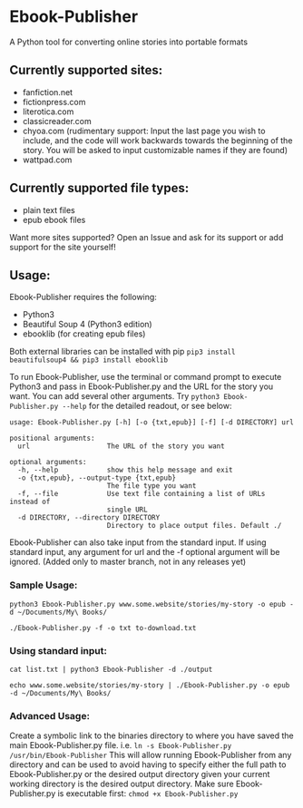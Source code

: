 # Ebook-Publisher
A Python tool for converting online stories into portable formats

## Currently supported sites:
* fanfiction.net
* fictionpress.com
* literotica.com
* classicreader.com
* chyoa.com (rudimentary support: Input the last page you wish to include, and the code will work backwards towards the beginning of the story. You will be asked to input customizable names if they are found)
* wattpad.com
  
## Currently supported file types:
* plain text files
* epub ebook files
  
Want more sites supported? Open an Issue and ask for its support or add support for the site yourself! 

## Usage:
Ebook-Publisher requires the following:
* Python3
* Beautiful Soup 4 (Python3 edition)
* ebooklib (for creating epub files)

Both external libraries can be installed with pip `pip3 install beautifulsoup4 && pip3 install ebooklib`

To run Ebook-Publisher, use the terminal or command prompt to execute Python3 and pass in Ebook-Publisher.py and the URL for the story you want. You can add several other arguments. Try `python3 Ebook-Publisher.py --help` for the detailed readout, or see below:


    usage: Ebook-Publisher.py [-h] [-o {txt,epub}] [-f] [-d DIRECTORY] url

    positional arguments:
      url                   The URL of the story you want

    optional arguments:
      -h, --help            show this help message and exit
      -o {txt,epub}, --output-type {txt,epub}
                            The file type you want
      -f, --file            Use text file containing a list of URLs instead of
                            single URL
      -d DIRECTORY, --directory DIRECTORY
                            Directory to place output files. Default ./

Ebook-Publisher can also take input from the standard input. If using standard input, any argument for url and the -f optional argument will be ignored. (Added only to master branch, not in any releases yet)

                        
### Sample Usage:

`python3 Ebook-Publisher.py www.some.website/stories/my-story -o epub -d ~/Documents/My\ Books/`

`./Ebook-Publisher.py -f -o txt to-download.txt`

### Using standard input:

`cat list.txt | python3 Ebook-Publisher -d ./output`

`echo www.some.website/stories/my-story | ./Ebook-Publisher.py -o epub -d ~/Documents/My\ Books/`

### Advanced Usage:

Create a symbolic link to the binaries directory to where you have saved the main Ebook-Publisher.py file. i.e. `ln -s Ebook-Publisher.py /usr/bin/Ebook-Publisher` This will allow running Ebook-Publisher from any directory and can be used to avoid having to specify either the full path to Ebook-Publisher.py or the desired output directory given your current working directory is the desired output directory. Make sure Ebook-Publisher.py is executable first: `chmod +x Ebook-Publisher.py`
